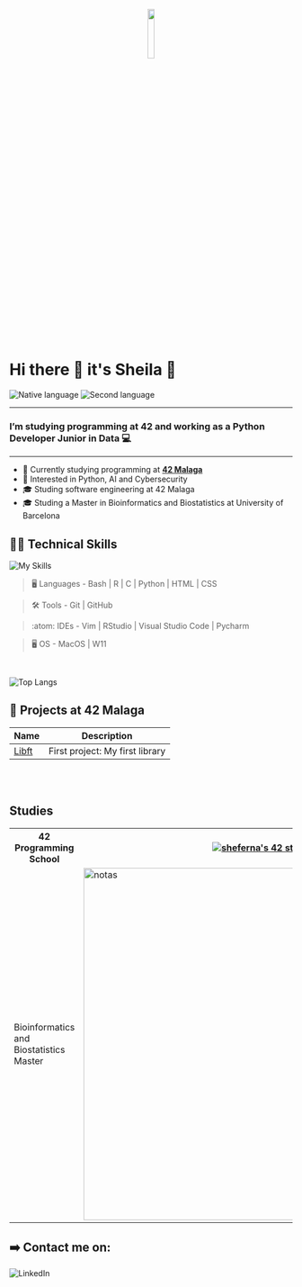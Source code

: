 <p align="center"><img width=15%" src="" alt="" /></p>

# Hi there 👋 it's Sheila 🤗
 <p>
        <img src="https://img.shields.io/badge/Nat-🇪🇸-%23aaaaaa.svg?style=flat" alt="Native language"/>
        <img src="https://img.shields.io/badge/C1-🇬🇧-%23aaaaaa.svg?style=flat" alt="Second language"/>
   </p>

---

### I’m studying programming at 42 and working as a Python Developer Junior in Data 💻

---

- 🔭 Currently studying programming at **<a href="https://www.42malaga.com/"> 42 Malaga</a>**
- 👀 Interested in Python, AI and Cybersecurity
- 🎓 Studing software engineering at 42 Malaga
- 🎓 Studing a Master in Bioinformatics and Biostatistics at University of Barcelona

## 🧑‍💻 Technical Skills

![My Skills](https://skillicons.dev/icons?i=c,bash,python,r,rstudio,vim,vscode,git,html,css,github)

> :desktop_computer:  Languages - Bash | R | C | Python | HTML | CSS

> :hammer_and_wrench:  Tools -  Git | GitHub 

> :atom:  IDEs -   Vim | RStudio | Visual Studio Code | Pycharm

> :desktop_computer: OS - MacOS | W11

<br>

![Top Langs](https://github-readme-stats.vercel.app/api/top-langs/?username=Sheifc&layout=compact&theme=dark&hide_border=true)

## 💾 Projects at 42 Malaga
|	Name												|	Description										|
|-------------------------------------------------------|---------------------------------------------------|
|	[Libft](https://github.com/Sheifc/Libft-42cursus-My-first-library-in-C) |  First project: My first library | 

<br>

<br>

<h2>Studies</h2>

<table style="width:100%">
  <tr>
    <th>42 Programming School</th>
    <th><a href="https://github.com/oakoudad/badge42"><img src="https://badge.mediaplus.ma/greenbinary/sheferna?1337Badge=off&UM6P=off" alt="sheferna's 42 stats" /></a></th>
  </tr>
  <tr>
    <td>Bioinformatics and Biostatistics Master</td>
    <td><a href="https://github.com/oakoudad/badge42"><img width="626" alt="notas" src="https://github.com/Sheifc/Sheifc/assets/115345487/bbd58baa-bd78-4136-ac27-2f42953a10df"></a></td>
  </tr>
</table>

## ➡️ Contact me on: 
![LinkedIn](https://img.shields.io/static/v1?label=&message=LinkedIn&color=0e76a8&logo=linkedin&logoColor=white&style=for-the-badge)


